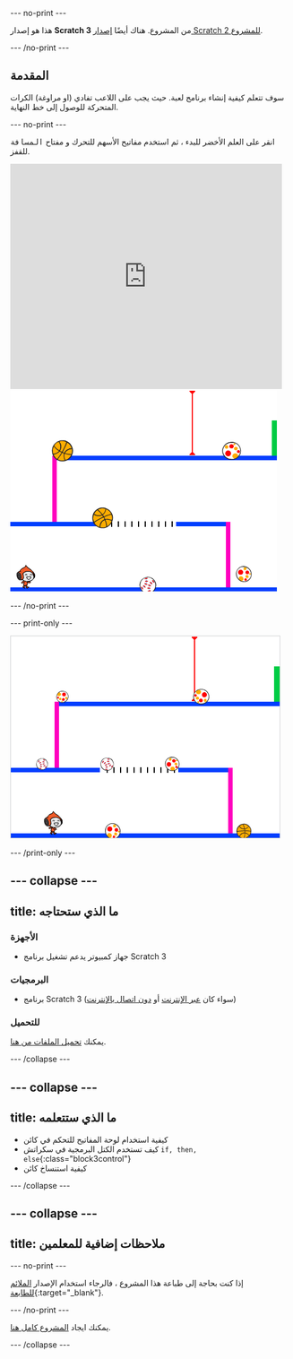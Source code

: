 --- no-print ---

هذا هو إصدار **Scratch 3** من المشروع. هناك أيضًا [إصدار Scratch 2 للمشروع](https://projects.raspberrypi.org/ar-SA/projects/dodgeball-scratch2).

--- /no-print ---

## المقدمة

سوف تتعلم كيفية إنشاء برنامج لعبة. حيث يجب على اللاعب تفادي (او مراوغة) الكرات المتحركة للوصول إلى خط النهاية.

--- no-print ---

انقر على العلم الأخضر للبدء ، ثم استخدم مفاتيح الأسهم للتحرك و مفتاح <kbd>المسافة</kbd> للقفز.

<div class="scratch-preview">
  <iframe allowtransparency="true" width="485" height="402" src="https://scratch.mit.edu/projects/embed/251809924/?autostart=false" frameborder="0" scrolling="no"></iframe>
  <img src="images/dodge-final.png">
</div>

--- /no-print ---

--- print-only ---

![لعبة دودجبل التي لعبت](images/dodgeball-showcase.png)

--- /print-only ---

--- collapse ---
---
title: ما الذي ستحتاجه
---

### الأجهزة

+ جهاز كمبيوتر يدعم تشغيل برنامج Scratch 3

### البرمجيات

+ برنامج Scratch 3 (سواء كان [عبر الإنترنت](https://scratch.mit.edu/projects/editor/) أو [دون اتصال بالإنترنت](https://scratch.mit.edu/download/))

### للتحميل

يمكنك [تحميل الملفات من هنا](https://rpf.io/p/ar-SA/dodgeball-go).

--- /collapse ---

--- collapse ---
---
title: ما الذي ستتعلمه
---

+ كيفية استخدام لوحة المفاتيح للتحكم في كائن
+ كيف تستخدم الكتل البرمجية في سكراتش `if, then, else`{:class="block3control"}
+ كيفية استنساخ كائن

--- /collapse ---

--- collapse ---
---
title: ملاحظات إضافية للمعلمين
---

--- no-print ---

إذا كنت بحاجة إلى طباعة هذا المشروع ، فالرجاء استخدام الإصدار [الملائم للطابعة](https://projects.raspberrypi.org/ar-SA/projects/dodgeball/print){:target="_blank"}.

--- /no-print ---

يمكنك ايجاد [المشروع كامل هنا](https://rpf.io/p/ar-SA/dodgeball-get).

--- /collapse ---